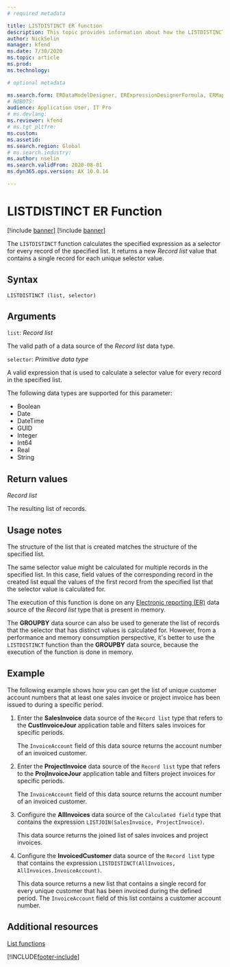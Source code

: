 ```yaml
---
# required metadata

title: LISTDISTINCT ER function
description: This topic provides information about how the LISTDISTINCT Electronic reporting (ER) function is used.
author: NickSelin
manager: kfend
ms.date: 7/30/2020
ms.topic: article
ms.prod: 
ms.technology: 

# optional metadata

ms.search.form: ERDataModelDesigner, ERExpressionDesignerFormula, ERMappedFormatDesigner, ERModelMappingDesigner
# ROBOTS: 
audience: Application User, IT Pro
# ms.devlang: 
ms.reviewer: kfend
# ms.tgt_pltfrm: 
ms.custom: 
ms.assetid: 
ms.search.region: Global
# ms.search.industry: 
ms.author: nselin
ms.search.validFrom: 2020-08-01
ms.dyn365.ops.version: AX 10.0.14

---
```


# LISTDISTINCT ER Function

[!include [banner](../includes/banner.md)]
[!include [banner](../includes/preview-banner.md)]

The `LISTDISTINCT` function calculates the specified expression as a selector for every record of the specified list. It returns a new *Record list* value that contains a single record for each unique selector value.

## Syntax

```
LISTDISTINCT (list, selector)
```

## Arguments

`list`: *Record list*

The valid path of a data source of the *Record list* data type.

`selector`: *Primitive data type*

A valid expression that is used to calculate a selector value for every record in the specified list.

The following data types are supported for this parameter:

- Boolean
- Date
- DateTime
- GUID
- Integer
- Int64
- Real
- String

## Return values

*Record list*

The resulting list of records.

## Usage notes

The structure of the list that is created matches the structure of the specified list.

The same selector value might be calculated for multiple records in the specified list. In this case, field values of the corresponding record in the created list equal the values of the first record from the specified list that the selector value is calculated for.

The execution of this function is done on any [Electronic reporting (ER)](general-electronic-reporting.md) data source of the *Record list* type that is present in memory.

The **GROUPBY** data source can also be used to generate the list of records that the selector that has distinct values is calculated for. However, from a performance and memory consumption perspective, it's better to use the `LISTDISTINCT` function than the **GROUPBY** data source, because the execution of the function is done in memory.

## Example

The following example shows how you can get the list of unique customer account numbers that at least one sales invoice or project invoice has been issued to during a specific period.

1. Enter the **SalesInvoice** data source of the `Record list` type that refers to the **CustInvoiceJour** application table and filters sales invoices for specific periods.

    The `InvoiceAccount` field of this data source returns the account number of an invoiced customer.

2. Enter the **ProjectInvoice** data source of the `Record list` type that refers to the **ProjInvoiceJour** application table and filters project invoices for specific periods.

    The `InvoiceAccount` field of this data source returns the account number of an invoiced customer.

3. Configure the **AllInvoices** data source of the `Calculated field` type that contains the expression `LISTJOIN(SalesInvoice, ProjectInvoice)`.

    This data source returns the joined list of sales invoices and project invoices.

4. Configure the **InvoicedCustomer** data source of the `Record list` type that contains the expression `LISTDISTINCT(AllInvoices, AllInvoices.InvoiceAccount)`.

    This data source returns a new list that contains a single record for every unique customer that has been invoiced during the defined period. The `InvoiceAccount` field of this list contains a customer account number.

## Additional resources

[List functions](er-functions-category-list.md)


[!INCLUDE[footer-include](../../../includes/footer-banner.md)]